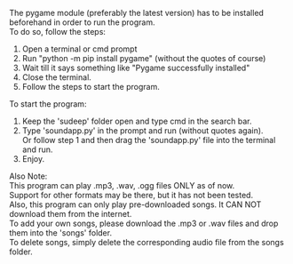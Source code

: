 The pygame module (preferably the latest version) has to be installed beforehand in order to run the program.            
To do so, follow the steps:                                                                               
 1. Open a terminal or cmd prompt                                                                          
 2. Run "python -m pip install pygame" (without the quotes of course)                                      
 3. Wait till it says something like "Pygame successfully installed"                                       
 4. Close the terminal.                                                                                    
 5. Follow the steps to start the program.                                                                 
  
 To start the program:                                                                                     
 1. Keep the 'sudeep' folder open and type cmd in the search bar.                                          
 2. Type 'soundapp.py' in the prompt and run (without quotes again).                                       
    Or follow step 1 and then drag the 'soundapp.py' file into the terminal and run.                       
 3. Enjoy.                                                                                                 
  
Also Note:                                                                                                
This program can play .mp3, .wav, .ogg files ONLY as of now.                                              
 Support for other formats may be there, but it has not been tested.                                       
 Also, this program can only play pre-downloaded songs. It CAN NOT download them from the internet.        
 To add your own songs, please download the .mp3 or .wav files and drop them into the 'songs' folder.      
 To delete songs, simply delete the corresponding audio file from the songs folder.                        